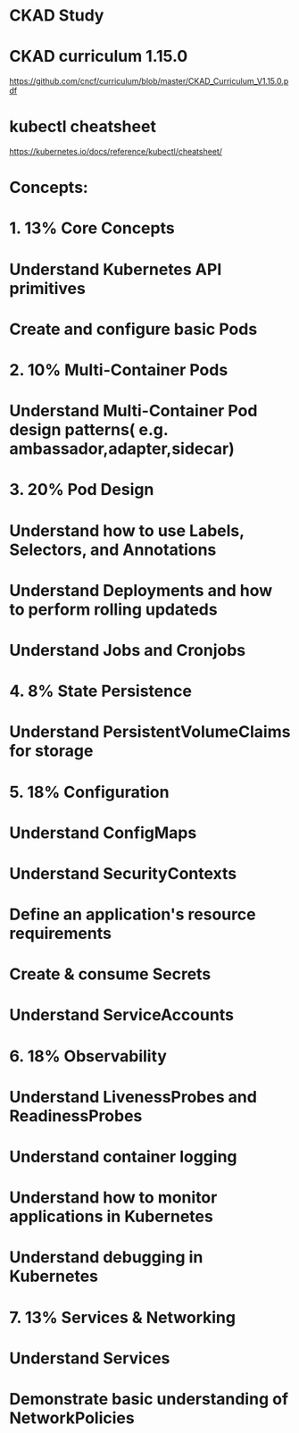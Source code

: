 # CKAD Study

# CKAD curriculum 1.15.0
https://github.com/cncf/curriculum/blob/master/CKAD_Curriculum_V1.15.0.pdf

# kubectl cheatsheet
https://kubernetes.io/docs/reference/kubectl/cheatsheet/

# Concepts:

# 1. 13% Core Concepts
  #  Understand Kubernetes API primitives
  #  Create and configure basic Pods

# 2. 10% Multi-Container Pods
  #  Understand Multi-Container Pod design patterns( e.g. ambassador,adapter,sidecar)

# 3. 20% Pod Design
  #  Understand how to use Labels, Selectors, and Annotations
  #  Understand Deployments and how to perform rolling updateds
  #  Understand Jobs and Cronjobs

# 4. 8% State Persistence
  #  Understand PersistentVolumeClaims for storage

# 5. 18% Configuration
  #  Understand ConfigMaps
  #  Understand SecurityContexts
  #  Define an application's resource requirements
  #  Create & consume Secrets
  #  Understand ServiceAccounts

# 6. 18% Observability
  #  Understand LivenessProbes and ReadinessProbes
  #  Understand container logging
  #  Understand how to monitor applications in Kubernetes
  #  Understand debugging in Kubernetes

# 7. 13% Services & Networking
  #  Understand Services
  #  Demonstrate basic understanding of NetworkPolicies





